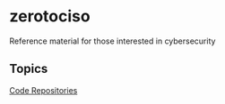 # zerotociso
Reference material for those interested in cybersecurity


## Topics
[Code Repositories](docs/CODEREPOSITORIES.md)

